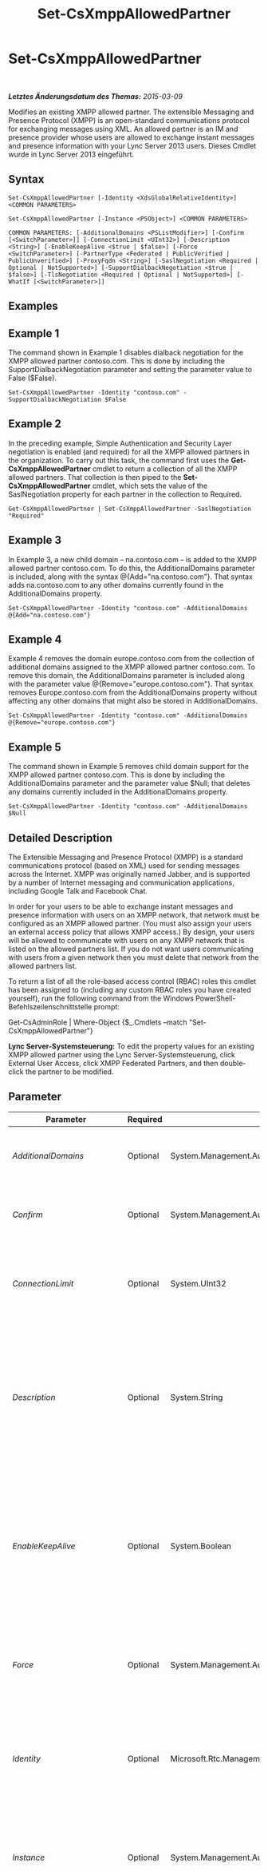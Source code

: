 ﻿---
title: Set-CsXmppAllowedPartner
TOCTitle: Set-CsXmppAllowedPartner
ms:assetid: 12586746-fbea-44b1-b656-a98028c90552
ms:mtpsurl: https://technet.microsoft.com/de-de/library/JJ204686(v=OCS.15)
ms:contentKeyID: 49293236
ms.date: 05/19/2016
mtps_version: v=OCS.15
ms.translationtype: HT
---

# Set-CsXmppAllowedPartner

 

_**Letztes Änderungsdatum des Themas:** 2015-03-09_

Modifies an existing XMPP allowed partner. The extensible Messaging and Presence Protocol (XMPP) is an open-standard communications protocol for exchanging messages using XML. An allowed partner is an IM and presence provider whose users are allowed to exchange instant messages and presence information with your Lync Server 2013 users. Dieses Cmdlet wurde in Lync Server 2013 eingeführt.

## Syntax

    Set-CsXmppAllowedPartner [-Identity <XdsGlobalRelativeIdentity>] <COMMON PARAMETERS>

    Set-CsXmppAllowedPartner [-Instance <PSObject>] <COMMON PARAMETERS>

    COMMON PARAMETERS: [-AdditionalDomains <PSListModifier>] [-Confirm [<SwitchParameter>]] [-ConnectionLimit <UInt32>] [-Description <String>] [-EnableKeepAlive <$true | $false>] [-Force <SwitchParameter>] [-PartnerType <Federated | PublicVerified | PublicUnverified>] [-ProxyFqdn <String>] [-SaslNegotiation <Required | Optional | NotSupported>] [-SupportDialbackNegotiation <$true | $false>] [-TlsNegotiation <Required | Optional | NotSupported>] [-WhatIf [<SwitchParameter>]]

## Examples

## Example 1

The command shown in Example 1 disables dialback negotiation for the XMPP allowed partner contoso.com. This is done by including the SupportDialbackNegotiation parameter and setting the parameter value to False ($False).

    Set-CsXmppAllowedPartner -Identity "contoso.com" -SupportDialbackNegotiation $False

## Example 2

In the preceding example, Simple Authentication and Security Layer negotiation is enabled (and required) for all the XMPP allowed partners in the organization. To carry out this task, the command first uses the **Get-CsXmppAllowedPartner** cmdlet to return a collection of all the XMPP allowed partners. That collection is then piped to the **Set-CsXmppAllowedPartner** cmdlet, which sets the value of the SaslNegotiation property for each partner in the collection to Required.

    Get-CsXmppAllowedPartner | Set-CsXmppAllowedPartner -SaslNegotiation "Required"

## Example 3

In Example 3, a new child domain – na.contoso.com – is added to the XMPP allowed partner contoso.com. To do this, the AdditionalDomains parameter is included, along with the syntax @{Add="na.contoso.com"}. That syntax adds na.contoso.com to any other domains currently found in the AdditionalDomains property.

    Set-CsXmppAllowedPartner -Identity "contoso.com" -AdditionalDomains @{Add="na.contoso.com"}

## Example 4

Example 4 removes the domain europe.contoso.com from the collection of additional domains assigned to the XMPP allowed partner contoso.com. To remove this domain, the AdditionalDomains parameter is included along with the parameter value @{Remove="europe.contoso.com"}. That syntax removes Europe.contoso.com from the AdditionalDomains property without affecting any other domains that might also be stored in AdditionalDomains.

    Set-CsXmppAllowedPartner -Identity "contoso.com" -AdditionalDomains @{Remove="europe.contoso.com"}

## Example 5

The command shown in Example 5 removes child domain support for the XMPP allowed partner contoso.com. This is done by including the AdditionalDomains parameter and the parameter value $Null; that deletes any domains currently included in the AdditionalDomains property.

    Set-CsXmppAllowedPartner -Identity "contoso.com" -AdditionalDomains $Null

## Detailed Description

The Extensible Messaging and Presence Protocol (XMPP) is a standard communications protocol (based on XML) used for sending messages across the Internet. XMPP was originally named Jabber, and is supported by a number of Internet messaging and communication applications, including Google Talk and Facebook Chat.

In order for your users to be able to exchange instant messages and presence information with users on an XMPP network, that network must be configured as an XMPP allowed partner. (You must also assign your users an external access policy that allows XMPP access.) By design, your users will be allowed to communicate with users on any XMPP network that is listed on the allowed partners list. If you do not want users communicating with users from a given network then you must delete that network from the allowed partners list.

To return a list of all the role-based access control (RBAC) roles this cmdlet has been assigned to (including any custom RBAC roles you have created yourself), run the following command from the Windows PowerShell-Befehlszeilenschnittstelle prompt:

Get-CsAdminRole | Where-Object {$\_.Cmdlets –match "Set-CsXmppAllowedPartner"}

**Lync Server-Systemsteuerung:** To edit the property values for an existing XMPP allowed partner using the Lync Server-Systemsteuerung, click External User Access, click XMPP Federated Partners, and then double-click the partner to be modified.

## Parameter


<table>
<colgroup>
<col style="width: 25%" />
<col style="width: 25%" />
<col style="width: 25%" />
<col style="width: 25%" />
</colgroup>
<thead>
<tr class="header">
<th>Parameter</th>
<th>Required</th>
<th>Type</th>
<th>Description</th>
</tr>
</thead>
<tbody>
<tr class="odd">
<td><p><em>AdditionalDomains</em></p></td>
<td><p>Optional</p></td>
<td><p>System.Management.Automation.PSListModifier</p></td>
<td><p>Additional XMPP domains belonging to the allowed partner.</p></td>
</tr>
<tr class="even">
<td><p><em>Confirm</em></p></td>
<td><p>Optional</p></td>
<td><p>System.Management.Automation.SwitchParameter</p></td>
<td><p>Prompts you for confirmation before executing the command.</p></td>
</tr>
<tr class="odd">
<td><p><em>ConnectionLimit</em></p></td>
<td><p>Optional</p></td>
<td><p>System.UInt32</p></td>
<td><p>Specifies the maximum number of simultaneous connections to a specific partner.</p></td>
</tr>
<tr class="even">
<td><p><em>Description</em></p></td>
<td><p>Optional</p></td>
<td><p>System.String</p></td>
<td><p>Enables administrators to provide additional text regarding the XMPP allowed partner. For example, the Description might include contact information for the partner.</p></td>
</tr>
<tr class="odd">
<td><p><em>EnableKeepAlive</em></p></td>
<td><p>Optional</p></td>
<td><p>System.Boolean</p></td>
<td><p>Indicates whether or not the XMPP partner should periodically transmit &quot;keep alive&quot; packets in order to verify that the connection is still active.The default value is True.</p></td>
</tr>
<tr class="even">
<td><p><em>Force</em></p></td>
<td><p>Optional</p></td>
<td><p>System.Management.Automation.SwitchParameter</p></td>
<td><p>Suppresses the display of any non-fatal error message that might occur when running the command.</p></td>
</tr>
<tr class="odd">
<td><p><em>Identity</em></p></td>
<td><p>Optional</p></td>
<td><p>Microsoft.Rtc.Management.Xds.XdsGlobalRelativeIdentity</p></td>
<td><p>Fully qualified domain name (FQDN) of the XMPP allowed partner to be modified (for example, fabrikam.com).</p></td>
</tr>
<tr class="even">
<td><p><em>Instance</em></p></td>
<td><p>Optional</p></td>
<td><p>System.Management.Automation.PSObject</p></td>
<td><p>Allows you to pass a reference to an object to the cmdlet rather than set individual parameter values.</p></td>
</tr>
<tr class="odd">
<td><p><em>PartnerType</em></p></td>
<td><p>Optional</p></td>
<td><p>Microsoft.Rtc.Management.WritableConfig.Settings.XmppFederation.PartnerType</p></td>
<td><p>Specifies the relationship between Lync Server 2013 and the XMPP partner. Allowed values are:</p>
<p>* Federated (the XMPP partner is from a federated domain)</p>
<p>* PublicVerified</p>
<p>* PublicUnverified</p>
<p>The default value is PublicUnverified.</p></td>
</tr>
<tr class="even">
<td><p><em>ProxyFqdn</em></p></td>
<td><p>Optional</p></td>
<td><p>System.String</p></td>
<td><p>Full qualified domain name of the proxy server used by the XMPP partner.</p></td>
</tr>
<tr class="odd">
<td><p><em>SaslNegotiation</em></p></td>
<td><p>Optional</p></td>
<td><p>Microsoft.Rtc.Management.WritableConfig.Settings.XmppFederation.SaslNegotiation</p></td>
<td><p>Indicates support for the Simple Authentication and Security Layer protocol, a protocol used for server authentication.</p>
<p>Allowed values are:</p>
<p>* Required (SASL negotiation must be supported)</p>
<p>* Optional (SASL will be used</p>
<p>* NotSupported (SASL negotiation will not be supported) if available)</p>
<p>The default value is Required.</p></td>
</tr>
<tr class="even">
<td><p><em>SupportDialbackNegotiation</em></p></td>
<td><p>Optional</p></td>
<td><p>System.Boolean</p></td>
<td><p>Indicates whether dialback negotiation will be supported. With dialback negotiation, when Server A contacts Server B communication is not immediately established. Instead, Server B first attempts to verify the identity if Server A by contacting the authoritative DNS server for the domain that Server A claims to be from.</p>
<p>Note that dialback negotiation is not as secure as SASL or TLS. Instead, it is primarily used in situations where certificates cannot be used to verify a server's identity.</p>
<p>The default value is True.</p></td>
</tr>
<tr class="odd">
<td><p><em>TlsNegotiation</em></p></td>
<td><p>Optional</p></td>
<td><p>Microsoft.Rtc.Management.WritableConfig.Settings.XmppFederation.TlsNegotiation</p></td>
<td><p>Indicates support for the Transport Layer Security protocol, a protocol used to encrypt server-to-server data streams.</p>
<p>Allowed values are:</p>
<p>* Required (TLS negotiation must be supported)</p>
<p>* Optional (TLS will be used if available)</p>
<p>* NotSupported (TLS negotiation will not be supported)</p>
<p>The default value is Required.</p></td>
</tr>
<tr class="even">
<td><p><em>WhatIf</em></p></td>
<td><p>Optional</p></td>
<td><p>System.Management.Automation.SwitchParameter</p></td>
<td><p>Describes what would happen if you executed the command without actually executing the command.</p></td>
</tr>
</tbody>
</table>


## Input Types

The **Set-CsXmppAllowedPartner** cmdlet accepts pipelined instances of the Microsoft.Rtc.Management.WritableConfig.Settings.XmppFederation.XmppAllowedPartner\#Decorated object.

## Return Types

None. Instead, the **Set-CsXmppAllowedPartner** cmdlet modifies existing instances of the Microsoft.Rtc.Management.WritableConfig.Settings.XmppFederation.XmppAllowedPartner\#Decorated object.

## Siehe auch

#### Weitere Ressourcen

[Get-CsXmppAllowedPartner](get-csxmppallowedpartner.md)  
[New-CsXmppAllowedPartner](new-csxmppallowedpartner.md)  
[Remove-CsXmppAllowedPartner](remove-csxmppallowedpartner.md)

